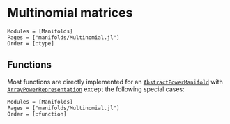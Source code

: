 # Multinomial matrices

```@autodocs
Modules = [Manifolds]
Pages = ["manifolds/Multinomial.jl"]
Order = [:type]
```

## Functions

Most functions are directly implemented for an [`AbstractPowerManifold`](@ref) with [`ArrayPowerRepresentation`](@ref) except the following special cases:

```@autodocs
Modules = [Manifolds]
Pages = ["manifolds/Multinomial.jl"]
Order = [:function]
```
